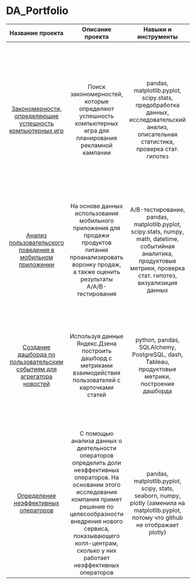 # DA_Portfolio
| Название проекта | Описание проекта | Навыки и инструменты | Направление деятельности | Ключевые слова |
|:----------------------:|:--------------------------------------:|:--------------------------------:| :-------:|:-------:|
|[Закономерности, определяющие успешность компьютерных игр](https://github.com/LiubaAB/DA_Portfolio/blob/main/%D0%97%D0%B0%D0%BA%D0%BE%D0%BD%D0%BE%D0%BC%D0%B5%D1%80%D0%BD%D0%BE%D1%81%D1%82%D0%B8%2C%20%D0%BE%D0%BF%D1%80%D0%B5%D0%B4%D0%B5%D0%BB%D1%8F%D1%8E%D1%89%D0%B8%D0%B5%20%D1%83%D1%81%D0%BF%D0%B5%D1%88%D0%BD%D0%BE%D1%81%D1%82%D1%8C%20%D0%BA%D0%BE%D0%BC%D0%BF%D1%8C%D1%8E%D1%82%D0%B5%D1%80%D0%BD%D1%8B%D1%85%20%D0%B8%D0%B3%D1%80/%D0%97%D0%B0%D0%BA%D0%BE%D0%BD%D0%BE%D0%BC%D0%B5%D1%80%D0%BD%D0%BE%D1%81%D1%82%D0%B8%2C%20%D0%BE%D0%BF%D1%80%D0%B5%D0%B4%D0%B5%D0%BB%D1%8F%D1%8E%D1%89%D0%B8%D0%B5%20%D1%83%D1%81%D0%BF%D0%B5%D1%88%D0%BD%D0%BE%D1%81%D1%82%D1%8C%20%D0%BA%D0%BE%D0%BC%D0%BF%D1%8C%D1%8E%D1%82%D0%B5%D1%80%D0%BD%D1%8B%D1%85%20%D0%B8%D0%B3%D1%80.ipynb)|Поиск закономерностей, которые определяют успешность компьютерных игра для планирования рекламной кампании| pandas, matplotlib.pyplot, scipy.stats, предобработка данных, исследовательский анализ, описательная статистика, проверка стат. гипотез| Маркетинг-аналитик, Продуктовый аналитик | игровой аналитик, game analyst, аналитик игрового проекта, продуктовый аналитик, product analyst, gamedev analyst, аналитик геймдев, обработка данных, histogram, boxplot, статистический тест, критерий Стьюдента, piechart | 
| [Анализ пользовательского поведения в мобильном приложении](https://github.com/LiubaAB/DA_Portfolio/blob/main/%D0%90%D0%BD%D0%B0%D0%BB%D0%B8%D0%B7%20%D0%BF%D0%BE%D0%BB%D1%8C%D0%B7%D0%BE%D0%B2%D0%B0%D1%82%D0%B5%D0%BB%D1%8C%D1%81%D0%BA%D0%BE%D0%B3%D0%BE%20%D0%BF%D0%BE%D0%B2%D0%B5%D0%B4%D0%B5%D0%BD%D0%B8%D1%8F%20%D0%B2%20%D0%BC%D0%BE%D0%B1%D0%B8%D0%BB%D1%8C%D0%BD%D0%BE%D0%BC%20%D0%BF%D1%80%D0%B8%D0%BB%D0%BE%D0%B6%D0%B5%D0%BD%D0%B8%D0%B8/%D0%90%D0%BD%D0%B0%D0%BB%D0%B8%D0%B7%20%D0%BF%D0%BE%D0%BB%D1%8C%D0%B7%D0%BE%D0%B2%D0%B0%D1%82%D0%B5%D0%BB%D1%8C%D1%81%D0%BA%D0%BE%D0%B3%D0%BE%20%D0%BF%D0%BE%D0%B2%D0%B5%D0%B4%D0%B5%D0%BD%D0%B8%D1%8F%20%D0%B2%20%D0%BC%D0%BE%D0%B1%D0%B8%D0%BB%D1%8C%D0%BD%D0%BE%D0%BC%20%D0%BF%D1%80%D0%B8%D0%BB%D0%BE%D0%B6%D0%B5%D0%BD%D0%B8%D0%B8.ipynb) | На основе данных использования мобильного приложения для продажи продуктов питания проанализировать воронку продаж, а также оценить результаты A/A/B-тестирования  | A/B-тестирование, pandas, matplotlib.pyplot, scipy.stats, numpy, math, datetime, событийная аналитика, продуктовые метрики, проверка стат. гипотез, визуализиция данных | Маркетинг-аналитик, Продуктовый аналитик | аналитик мобильного приложения, аналитик продукта, продуктовый аналитик, product analyst, mobile app analyst, A/B-тест, визуализация, статистический тест |
| [Создание дашборда по пользовательским событиям для агрегатора новостей](https://github.com/LiubaAB/DA_Portfolio/blob/main/%D0%A1%D0%BE%D0%B7%D0%B4%D0%B0%D0%BD%D0%B8%D0%B5%20%D0%B4%D0%B0%D1%88%D0%B1%D0%BE%D1%80%D0%B4%D0%B0%20%D0%BF%D0%BE%20%D0%BF%D0%BE%D0%BB%D1%8C%D0%B7%D0%BE%D0%B2%D0%B0%D1%82%D0%B5%D0%BB%D1%8C%D1%81%D0%BA%D0%B8%D0%BC%20%D1%81%D0%BE%D0%B1%D1%8B%D1%82%D0%B8%D1%8F%D0%BC%20%D0%B4%D0%BB%D1%8F%20%D0%B0%D0%B3%D1%80%D0%B5%D0%B3%D0%B0%D1%82%D0%BE%D1%80%D0%B0/%D0%A1%D0%BE%D0%B7%D0%B4%D0%B0%D0%BD%D0%B8%D0%B5%20%D0%B4%D0%B0%D1%88%D0%B1%D0%BE%D1%80%D0%B4%D0%B0%20%D0%BF%D0%BE%20%D0%BF%D0%BE%D0%BB%D1%8C%D0%B7%D0%BE%D0%B2%D0%B0%D1%82%D0%B5%D0%BB%D1%8C%D1%81%D0%BA%D0%B8%D0%BC%20%D1%81%D0%BE%D0%B1%D1%8B%D1%82%D0%B8%D1%8F%D0%BC%20%D0%B4%D0%BB%D1%8F%20%D0%B0%D0%B3%D1%80%D0%B5%D0%B3%D0%B0%D1%82%D0%BE%D1%80%D0%B0%20%D0%BD%D0%BE%D0%B2%D0%BE%D1%81%D1%82%D0%B5%D0%B9.ipynb) | Используя данные Яндекс.Дзена построить дашборд с метриками взаимодействия пользователей с карточками статей | python, pandas, SQLAlchemy, PostgreSQL, dash, Tableau, продуктовые метрики, построение дашборда | Маркетинг-аналитик, Data Analyst, аналитик (универсал),  BI-аналитик | bi analyst, bi-аналитик, аналитик данных, data analyst, разработчик системы отчетности, reporting analyst, дашборд, пайплайн, Yandex.Cloud, удаленный сервер, виртуальная машина |
| [Определение неэффективных операторов](https://github.com/LiubaAB/DA_Portfolio/blob/main/%D0%9E%D0%BF%D1%80%D0%B5%D0%B4%D0%B5%D0%BB%D0%B5%D0%BD%D0%B8%D0%B5%20%D0%BD%D0%B5%D1%8D%D1%84%D1%84%D0%B5%D0%BA%D1%82%D0%B8%D0%B2%D0%BD%D1%8B%D1%85%20%D0%BE%D0%BF%D0%B5%D1%80%D0%B0%D1%82%D0%BE%D1%80%D0%BE%D0%B2/%D0%9E%D0%BF%D1%80%D0%B5%D0%B4%D0%B5%D0%BB%D0%B5%D0%BD%D0%B8%D0%B5%20%D0%BD%D0%B5%D1%8D%D1%84%D1%84%D0%B5%D0%BA%D1%82%D0%B8%D0%B2%D0%BD%D1%8B%D1%85%20%D0%BE%D0%BF%D0%B5%D1%80%D0%B0%D1%82%D0%BE%D1%80%D0%BE%D0%B2.ipynb) | С помощью анализа данных о деятельности операторов определить доли неэффективных операторов. На основании этого исследования компания примет решение по целесообразности внедрения нового  сервиса, показывающего колл-центрам, сколько у них работает неэффективных операторов | pandas, matplotlib.pyplot, scipy, stats, seaborn, numpy, plotly (заменила на matplotlib.pyplot, потому что github не отображает plotly) |  Маркетинг-аналитик, Продуктовый аналитик | аналитик продукта, продуктовый аналитик, product analyst, визуализация, статистический тест |
